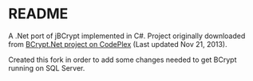# README #

A .Net port of jBCrypt implemented in C#. Project originally downloaded from [BCrypt.Net project on CodePlex](https://bcrypt.codeplex.com/) (Last updated Nov 21, 2013).

Created this fork in order to add some changes needed to get BCrypt running on SQL Server.
